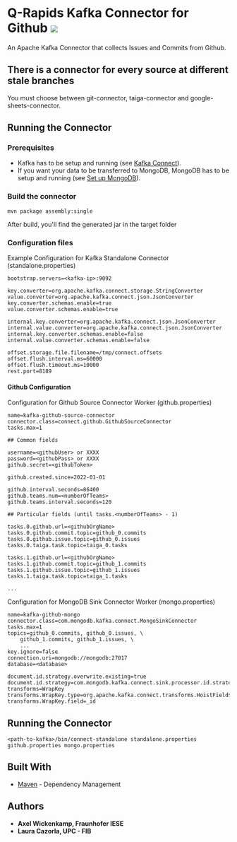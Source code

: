 # Q-Rapids Kafka Connector for Github ![](https://img.shields.io/badge/License-Apache2.0-blue.svg)

An Apache Kafka Connector that collects Issues and Commits from Github.

## There is a connector for every source at different stale branches

You must choose between git-connector, taiga-connector and google-sheets-connector. 

## Running the Connector

### Prerequisites

* Kafka has to be setup and running (see [Kafka Connect](https://docs.confluent.io/current/connect/index.html)).
* If you want your data to be transferred to MongoDB, MongoDB has to be setup and running (see [Set up MongoDB](https://www.mongodb.com/docs/manual/tutorial/getting-started/)).

### Build the connector
```
mvn package assembly:single
```
After build, you'll find the generated jar in the target folder

### Configuration files

Example Configuration for Kafka Standalone Connector (standalone.properties)

```properties 
bootstrap.servers=<kafka-ip>:9092

key.converter=org.apache.kafka.connect.storage.StringConverter
value.converter=org.apache.kafka.connect.json.JsonConverter
key.converter.schemas.enable=true
value.converter.schemas.enable=true

internal.key.converter=org.apache.kafka.connect.json.JsonConverter
internal.value.converter=org.apache.kafka.connect.json.JsonConverter
internal.key.converter.schemas.enable=false
internal.value.converter.schemas.enable=false

offset.storage.file.filename=/tmp/connect.offsets
offset.flush.interval.ms=60000
offset.flush.timeout.ms=10000
rest.port=8189
```

#### Github Configuration
Configuration for Github Source Connector Worker (github.properties)

```properties
name=kafka-github-source-connector
connector.class=connect.github.GithubSourceConnector
tasks.max=1

## Common fields

username=<githubUser> or XXXX
password=<githubPass> or XXXX
github.secret=<githubToken>

github.created.since=2022-01-01

github.interval.seconds=86400
github.teams.num=<numberOfTeams>
github.teams.interval.seconds=120

## Particular fields (until tasks.<numberOfTeams> - 1)

tasks.0.github.url=<githubOrgName>
tasks.0.github.commit.topic=github_0.commits
tasks.0.github.issue.topic=github_0.issues
tasks.0.taiga.task.topic=taiga_0.tasks

tasks.1.github.url=<githubOrgName>
tasks.1.github.commit.topic=github_1.commits
tasks.1.github.issue.topic=github_1.issues
tasks.1.taiga.task.topic=taiga_1.tasks

...
```

Configuration for MongoDB Sink Connector Worker (mongo.properties)

```properties
name=kafka-github-mongo
connector.class=com.mongodb.kafka.connect.MongoSinkConnector
tasks.max=1
topics=github_0.commits, github_0.issues, \
    github_1.commits, github_1.issues, \
    ...
key.ignore=false
connection.uri=mongodb://mongodb:27017
database=<database>

document.id.strategy.overwrite.existing=true
document.id.strategy=com.mongodb.kafka.connect.sink.processor.id.strategy.ProvidedInKeyStrategy
transforms=WrapKey
transforms.WrapKey.type=org.apache.kafka.connect.transforms.HoistField$Key
transforms.WrapKey.field=_id
```

## Running the Connector

```
<path-to-kafka>/bin/connect-standalone standalone.properties github.properties mongo.properties
```

## Built With

* [Maven](https://maven.apache.org/) - Dependency Management

## Authors

* **Axel Wickenkamp, Fraunhofer IESE**
* **Laura Cazorla, UPC - FIB**

